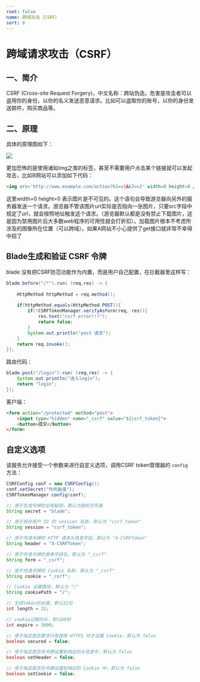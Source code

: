 ```yaml
---
root: false
name: 跨域攻击（CSRF）
sort: 8
---
```


# 跨域请求攻击（CSRF）

## 一、简介

CSRF (Cross-site Request Forgery)，中文名称：跨站伪造。危害是攻击者可以盗用你的身份，以你的名义发送恶意请求。比如可以盗取你的账号，以你的身份发送邮件，购买商品等。

## 二、原理

具体的原理图如下：

![](https://i.imgur.com/VAKjlI1.jpg)

更加恐怖的是使用诸如img之类的标签，甚至不需要用户点击某个链接就可以发起攻击，比如B网站可以添加如下代码：

```html
<img src='http://www.example.com/action?k1=v1&k2=v2' width=0 height=0 />
```

这里width=0 height=0 表示图片是不可见的。这个语句会导致游览器向另外的服务器发送一个请求。游览器不管该图片url实际是否指向一张图片，只要src字段中规定了url，就会按照地址触发这个请求。（游览器默认都是没有禁止下载图片，这是因为禁用图片后大多数web程序的可用性就会打折扣）。加载图片根本不考虑所涉及的图像所在位置（可以跨域）。如果A网站不小心提供了get接口就非常不幸得中招了

## Blade生成和验证 CSRF 令牌

blade 没有把CSRF防范功能作为内置，而是用户自己配置，在拦截器里这样写：

```java
blade.before("/*").run( (req,res) -> {
			
	HttpMethod httpMethod = req.method();
	
	if(httpMethod.equals(HttpMethod.POST)){
    	if(!CSRFTokenManager.verifyAsForm(req, res)){
    		res.text("csrf error!!!");
    		return false;
    	}
    	System.out.println("post 请求");
    }	
	return req.invoke();
});
```

路由代码：

```java
blade.post("/login").run( (req,res) -> {
	System.out.println("进入login");
	return "login";
});
```

客户端：

```html
<form action="/protected" method="post">
    <input type="hidden" name="_csrf" value="${csrf_token}">
    <button>提交</button>
</form>
```

## 自定义选项

该服务允许接受一个参数来进行自定义选项，调用CSRF token管理器的 `config` 方法：

```java
CSRFConfig conf = new CSRFConfig();
conf.setSecret("你的盐值");
CSRFTokenManager.config(conf);
```

```java
// 用于生成令牌的全局秘钥，默认为随机字符串
String secret = "blade";

// 用于保存用户 ID 的 session 名称，默认为 "csrf_token"
String session = "csrf_token";

// 用于传递令牌的 HTTP 请求头信息字段，默认为 "X-CSRFToken"
String header = "X-CSRFToken";

// 用于传递令牌的表单字段名，默认为 "_csrf"
String form = "_csrf";

// 用于传递令牌的 Cookie 名称，默认为 "_csrf"
String cookie = "_csrf";

// Cookie 设置路径，默认为 "/"
String cookiePath = "/";

// 生成token的长度，默认32位
int length = 32;

// cookie过期时长，默认60秒
int expire = 3600;

// 用于指定是否要求只有使用 HTTPS 时才设置 Cookie，默认为 false
boolean secured = false;

// 用于指定是否将令牌设置到响应的头信息中，默认为 false
boolean setHeader = false;

// 用于指定是否将令牌设置到响应的 Cookie 中，默认为 false
boolean setCookie = false;
```
